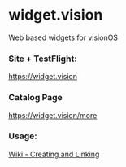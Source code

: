 # widget.vision

Web based widgets for visionOS

### Site + TestFlight:
https://widget.vision

### Catalog Page
https://widget.vision/more

### Usage: 

[Wiki - Creating and Linking](https://github.com/arfct/widget.vision/wiki/widget.vision)
